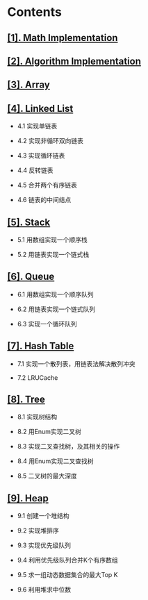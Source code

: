 # Contents

## [[1]. Math Implementation](https://github.com/shinancao/swift-algo/tree/master/%5B1%5D.%20Math%20Implementation)

## [[2]. Algorithm Implementation](https://github.com/shinancao/javascript-algo/tree/master/%5B2%5D.%20Algorithm%20Implementation)

## [[3]. Array](https://github.com/shinancao/swift-algo/tree/master/%5B3%5D.%20Array)

## [[4]. Linked List](https://github.com/shinancao/swift-algo/tree/master/%5B4%5D.%20Linked%20List)

* 4.1 实现单链表

* 4.2 实现非循环双向链表

* 4.3 实现循环链表

* 4.4 反转链表

* 4.5 合并两个有序链表

* 4.6 链表的中间结点

## [[5]. Stack](https://github.com/shinancao/swift-algo/tree/master/%5B5%5D.%20Stack)

* 5.1 用数组实现一个顺序栈

* 5.2 用链表实现一个链式栈

## [[6]. Queue](https://github.com/shinancao/swift-algo/tree/master/%5B6%5D.%20Queue)

* 6.1 用数组实现一个顺序队列

* 6.2 用链表实现一个链式队列

* 6.3 实现一个循环队列

## [[7]. Hash Table](https://github.com/shinancao/swift-algo/tree/master/%5B7%5D.%20Hash%20Table)

* 7.1 实现一个散列表，用链表法解决散列冲突

* 7.2 LRUCache

## [[8]. Tree](https://github.com/shinancao/swift-algo/tree/master/%5B8%5D.%20Tree)

* 8.1 实现树结构

* 8.2 用Enum实现二叉树

* 8.3 实现二叉查找树，及其相关的操作

* 8.4 用Enum实现二叉查找树

* 8.5 二叉树的最大深度

## [[9]. Heap](https://github.com/shinancao/swift-algo/tree/master/%5B9%5D.%20Heap)

* 9.1 创建一个堆结构

* 9.2 实现堆排序

* 9.3 实现优先级队列

* 9.4 利用优先级队列合并K个有序数组

* 9.5 求一组动态数据集合的最大Top K

* 9.6 利用堆求中位数


